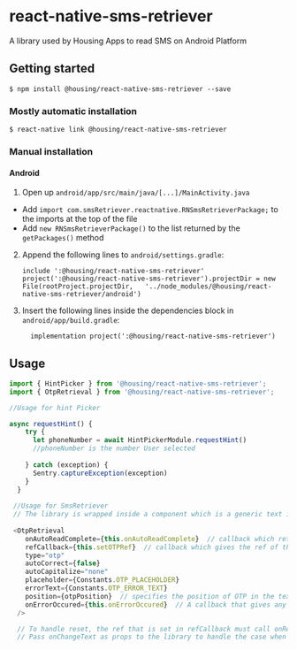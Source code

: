 
# react-native-sms-retriever
A library used by Housing Apps to read SMS on Android Platform
## Getting started

`$ npm install @housing/react-native-sms-retriever --save`

### Mostly automatic installation

`$ react-native link @housing/react-native-sms-retriever`

### Manual installation


#### Android

1. Open up `android/app/src/main/java/[...]/MainActivity.java`
  - Add `import com.smsRetriever.reactnative.RNSmsRetrieverPackage;` to the imports at the top of the file
  - Add `new RNSmsRetrieverPackage()` to the list returned by the `getPackages()` method
2. Append the following lines to `android/settings.gradle`:
  	```
  	include ':@housing/react-native-sms-retriever'
  	project(':@housing/react-native-sms-retriever').projectDir = new File(rootProject.projectDir, 	'../node_modules/@housing/react-native-sms-retriever/android')
  	```
3. Insert the following lines inside the dependencies block in `android/app/build.gradle`:
  	```
      implementation project(':@housing/react-native-sms-retriever')
  	```


## Usage
```javascript
import { HintPicker } from '@housing/react-native-sms-retriever';
import { OtpRetrieval } from '@housing/react-native-sms-retriever';

//Usage for hint Picker

async requestHint() {
    try {
      let phoneNumber = await HintPickerModule.requestHint()
      //phoneNumber is the number User selected
      
    } catch (exception) {
      Sentry.captureException(exception)
    }
  }
  
 //Usage for SmsRetriever 
 // The library is wrapped inside a component which is a generic text input.It retrieves and populates the OTP in the text input.
 
 <OtpRetrieval
    onAutoReadComplete={this.onAutoReadComplete}  // callback which returns the retrieved otp back to the app in argument
    refCallback={this.setOTPRef}  // callback which gives the ref of the Generic TextInput in the library.We set the ref to access functions of Generic TextInput
    type="otp"
    autoCorrect={false}
    autoCapitalize="none"
    placeholder={Constants.OTP_PLACEHOLDER}
    errorText={Constants.OTP_ERROR_TEXT}
    position={otpPosition}  // specifies the position of OTP in the text message that user gets while OTP Verification
    onErrorOccured={this.onErrorOccured}  // A callback that gives any error occured during OTP Retrieval.
  />

  // To handle reset, the ref that is set in refCallback must call onResendClicked.
  // Pass onChangeText as props to the library to handle the case when the user enters OTP manually.
  
```
  
